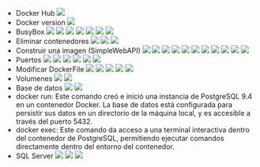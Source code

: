 - Docker Hub
![](imagenes/1.png)
- Docker version
![](imagenes/2.png)
- BusyBox
![](imagenes/3.png)
![](imagenes/4.png)
![](imagenes/5.png)
![](imagenes/6.png)
![](imagenes/7.png)
![](imagenes/8.png)
![](imagenes/9.png)
- Eliminar contenedores
![](imagenes/10.png)
![](imagenes/11.png)
![](imagenes/12.png)
- Construir una imagen (SimpleWebAPI) 
![](imagenes/13.png)
![](imagenes/14.png)
![](imagenes/14a.png)
![](imagenes/15.png)
![](imagenes/16.png)
![](imagenes/17.png)
![](imagenes/18.png)
![](imagenes/19.png)
![](imagenes/20.png)
![](imagenes/21.png)
![](imagenes/22.png)
- Puertos
![](imagenes/23.png)
![](imagenes/24.png)
![](imagenes/25.png)
![](imagenes/26.png)
![](imagenes/27.png)
![](imagenes/28.png)
- Modificar DockerFile
![](imagenes/29.png)
![](imagenes/30.png)
![](imagenes/31.png)
![](imagenes/33.png)
![](imagenes/32.png)
- Volumenes
![](imagenes/34.png)
![](imagenes/35.png)
- Base de datos
![](imagenes/36.png)
![](imagenes/37.png)
 - docker run: Este comando creó e inició una instancia de PostgreSQL 9.4 en un contenedor Docker. La base de datos está configurada para persistir sus datos en un directorio de la máquina local, y es accesible a través del puerto 5432.
 - docker exec: Este comando da acceso a una terminal interactiva dentro del contenedor de PostgreSQL, permitiendo ejecutar comandos directamente dentro del entorno del contenedor.
- SQL Server
![](imagenes/38.png)
![](imagenes/39.png)
![](imagenes/40.png)
